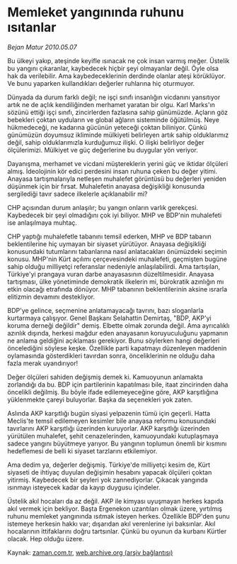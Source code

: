 # Memleket yangınında ruhunu ısıtanlar

*Bejan Matur 2010.05.07*

<td class="columnist-detail">
<p>Bu ülkeyi yakıp, ateşinde keyifle ısınacak ne çok insan varmış meğer. Üstelik bu yangını çıkaranlar, kaybedecek hiçbir şeyi olmayanlar değil. Öyle olsa hak da verilebilir. Ama kaybedeceklerinin derdinde olanlar ateşi körüklüyor. Ve bunu yaparken kullandıkları değerler ruhlarına hiç oturmuyor.</p>
<p>
<div id="haberMetinDiv">
<p>Dünyada da durum farklı değil; ne işçi sınıfı insanlığın vicdanını yansıtıyor artık ne de açlık kendiliğinden merhamet yaratan bir olgu. Karl Marks'ın sözünü ettiği işçi sınıfı, zincirlerden fazlasına sahip günümüzde. Açların göz bebekleri çoktan uyduların ve global ağların sisteminde öğütülmüş. Neye hükmedeceği, ne kadarına gücünün yeteceği çoktan biliniyor. Çünkü günümüzün doyumsuz ikliminde mülkiyeti belirleyen artık sahip olduklarımız değil, sahip olduklarımızla kurduğumuz ilişki. O ilişki belirliyor değer ölçülerimizi. Mülkiyet ve güç değerlerine bu duygular yön veriyor.
<p> Dayanışma, merhamet ve vicdani müştereklerin yerini güç ve iktidar ölçüleri almış. İdeolojinin kör edici perdesini insan ruhuna çeken bu değer yitimi. Anayasa tartışmalarıyla netleşen muhalefet görüntüsü bu değerleri yeniden düşünmek için bir fırsat. Muhalefetin anayasa değişikliği konusunda sergilediği tavır sadece ilkelerle açıklanabilir mi?
<p>CHP açısından durum anlaşılır; bu yangın onların varlık gerekçesi. Kaybedecek bir şeyi olmadığını çok iyi biliyor. MHP ve BDP'nin muhalefeti ise anlaşılmaya muhtaç.
<p>CHP yaptığı muhalefetle tabanını temsil ederken, MHP ve BDP tabanın beklentilerine hiç uymayan bir siyaset yürütüyor. Anayasa değişikliği konusundaki tutumlarını tabanlarına nasıl anlatacakları önümüzdeki seçimin konusu. MHP'nin Kürt açılımı çerçevesindeki muhalefeti, geçmişten bugüne sahip olduğu milliyetçi referanslar nedeniyle anlaşılabilirdi. Ama tartışılan, Türkiye'yi prangaya vuran darbe anayasasının düzeltilmesidir. Anayasa tartışması, ülke yönetiminde demokratik ilkelerin mi, bürokratik azınlığın mı etkin olacağı etrafında dönüyor. MHP tabanının beklentilerinin aksine ısrarla elitizmin devamını destekliyor.
<p>BDP'ye gelince, seçmenine anlatamayacağı tavrını, bazı sloganlarla kurtarmaya çalışıyor. Genel Başkanı Selahattin Demirtaş, "BDP, AKP'yi koruma derneği değildir" demiş. Elbette olmak zorunda değil. Ama ayrıcalıklı azınlık dışında, herkesi mağdur eden anayasanın koruyuculuğunu yapmanın ne anlama geldiğini açıklaması gerekiyor. Bunu söylerken hangi değerleri öncelediğini söylese keşke. Özellikle parti kapatmayı düzenleyen maddenin oylamasında gösterdikleri tavırdan sonra, önceliklerinin ne olduğu daha fazla merak uyandırıyor!
<p>Değer ölçüleri sahiden değişmiş demek ki. Kamuoyunun anlamakta zorlandığı da bu. BDP için partilerinin kapatılması bile, itaat zincirinden daha öncelikli değilmiş. Bu böyle ifade edilemeyeceğine göre, AKP karşıtlığına yüklenmekte çareyi buluyorlar. Başka da seçenekleri yok zaten.
<p>Aslında AKP karşıtlığı bugün siyasi yelpazenin tümü için geçerli. Hatta Meclis'te temsil edilemeyen kesimler bile anayasa reformu konusundaki tavırlarını AKP karşıtlığı üzerinden kuruyorlar. AKP karşıtlığı üzerinden yürütülen muhalefet, şehit cenazelerinden, kamuoyundaki kutuplaşmaya sadece yangını büyütmeye yarıyor. Bu yangının toplumun önemli bir kısmını hedeflemesi de belli ki siyaset tarzlarını etkilemiyor.
<p>Ama dedim ya, değerler değişmiş. Türkiye'de milliyetçi kesim de, Kürt siyaseti de ihtiyaç duyulan değişimin hesabını yapacak ölçüleri çoktan yitirmiş. Kaybedecek bir şeyleri yok zannediyorlar. Çıkacak yangında ısınmayı isteyecek kadar da kayıp duygusu içindeler.
<p>Üstelik akıl hocaları da az değil. AKP ile kimyası uyuşmayan herkes kapıda akıl vermek için bekliyor. Başta Ergenekon uzantıları olmak üzere, yırtılmış ruhunu memleket yangınında ısıtmak isteyen herkes. Özellikle BDP'den şunu istemeye herkesin hakkı var; dışarıdan akıl verenlerine iyi baksınlar. Akıl hocalarının ittifaklarını doğru tartsınlar. Çünkü bu oyunun da kurbanı Kürtler olacak. Hep olduğu üzere. </p></p></p></p></p></p></p></p></p></div>
</p>
<a href="http://web.archive.org/web/20110107010750/mailto:b.matur@zaman.com.tr">
</a></td>

Kaynak: [zaman.com.tr](http://zaman.com.tr/yazar.do?yazino=981276), [web.archive.org (arşiv bağlantısı)](http://web.archive.org/web/20110107010750/http://www.zaman.com.tr/yazar.do?yazino=981276)
